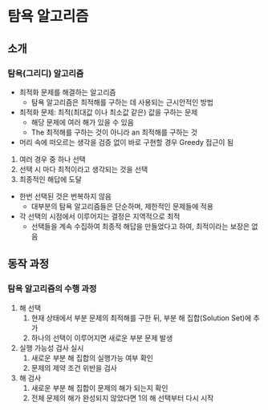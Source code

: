 # 탐욕 알고리즘

## 소개

### 탐욕(그리디) 알고리즘

- 최적화 문제를 해결하는 알고리즘
  - 탐욕 알고리즘은 최적해를 구하는 데 사용되는 근시안적인 방법
- 최적화 문제: 최적(최대값 이나 최소값 같은) 값을 구하는 문제
  - 해당 문제에 여러 해가 있을 수 있음
  - The 최적해를 구하는 것이 아니라 an 최적해를 구하는 것
- 머리 속에 떠오르는 생각을 검증 없이 바로 구현할 경우 Greedy 접근이 됨

1. 여러 경우 중 하나 선택
2. 선택 시 마다 최적이라고 생각되는 것을 선택
3. 최종적인 해답에 도달

- 한번 선택된 것은 번복하지 않음
  - 대부분의 탐욕 알고리즘들은 단순하며, 제한적인 문제들에 적용
- 각 선택의 시점에서 이루어지는 결정은 지역적으로 최적
  - 선택들을 계속 수집하여 최종적 해답을 만들었다고 하여, 최적이라는 보장은 없음

## 동작 과정

### 탐욕 알고리즘의 수행 과정

1. 해 선택
   1. 현재 상태에서 부분 문제의 최적해를 구한 뒤, 부분 해 집합(Solution Set)에 추가
   2. 하나의 선택이 이루어지면 새로운 부분 문제 발생
2. 실행 가능성 검사 실시
   1. 새로운 부분 해 집합의 실행가능 여부 확인
   2. 문제의 제약 조건 위반을 검사
3. 해 검사
   1. 새로운 부분 해 집합이 문제의 해가 되는지 확인
   2. 전체 문제의 해가 완성되지 않았다면 1의 해 선택부터 다시 시작